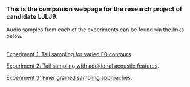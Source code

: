 <!-- home page -->
### This is the companion webpage for the research project of candidate **LJLJ9**.
Audio samples from each of the experiments can be found via the links below.
<br><br>

[Experiment 1: Tail sampling for varied F0 contours](https://ljlj9.github.io/mscproject/experiment_1.html).
<br>

[Experiment 2: Tail sampling with additional acoustic features](https://ljlj9.github.io/mscproject/experiment_2.html).
<br>

[Experiment 3: Finer grained sampling approaches](https://ljlj9.github.io/mscproject/experiment_3.html).

